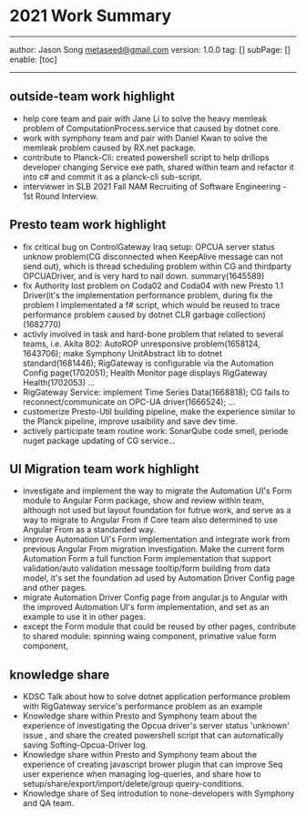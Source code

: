 # 2021 Work Summary
---
author: Jason Song <metaseed@gmail.com>
version: 1.0.0
tag: []
subPage: []
enable: [toc]

---
 
## outside-team work highlight
* help core team and pair with Jane Li to solve the heavy memleak problem of ComputationProcess.service that caused by dotnet core.
* work with symphony team and pair with Daniel Kwan to solve the memleak problem caused by RX.net package.
* contribute to Planck-Cli: created powershell script to help drillops developer changing Service exe path, shared within team and refactor it into c# and commit it as a planck-cli sub-script.
*  interviewer in SLB 2021 Fall NAM Recruiting of Software Engineering - 1st Round Interview.

## Presto team work highlight
* fix critical bug on ControlGateway Iraq setup: OPCUA server status unknow problem(CG disconnected when KeepAlive message can not send out), which is thread scheduling problem within CG and thirdparty OPCUADriver, and is very hard to nail down.  summary(1645589)
* fix Authority lost problem on Coda02 and Coda04 with new Presto 1.1 Driver(it's the implementation performance problem, during fix the problem I implementated a f# script, which would be reused to trace performance problem caused by dotnet CLR garbage collection)(1682770)
* activly involved in task and hard-bone problem that related to several teams, i.e. Akita 802: AutoROP unresponsive problem(1658124, 1643706);  make Symphony UnitAbstract lib to dotnet standard(1681446); RigGateway is configurable via the Automation Config page(1702051); Health Monitor page displays RigGateway Health(1702053) ...
* RigGateway Service: implement Time Series Data(1668818); CG fails to reconnect/communicate on OPC-UA driver(1666524); ...
* customerize Presto-Util building pipeline, make the experience similar to the Planck pipeline, improve usaibility and save dev time.
* actively participate team routine work: SonarQube code smell, periode nuget package updating of CG service...
## UI Migration team work highlight
* investigate and implement the way to migrate the Automation UI's Form module to Angular Form package, show and review within team, although not used but layout foundation for futrue work, and serve as a way to migrate to Angular From if Core team also determined to use Angular From as a standarded way.
* improve Automation UI's Form implementation and integrate work from previous Angular From migration investigation. Make the current form Automation Form a full function Form implementation that support validation/auto validation message tooltip/form building from data model, it's set the foundation ad used by Automation Driver Config page and other pages.
* migrate Automation Driver Config page from angular.js to Angular with the improved Automation UI's form implementation, and set as an example to use it in other pages.
* except the Form module that could be reused by other pages, contribute to shared module: spinning waing component, primative value form component, 

## knowledge share
* KDSC Talk about how to solve dotnet application performance problem with RigGateway service's performance problem as an example
* Knowledge share within Presto and Symphony team about the experience of investigating the Opcua driver's server status 'unknown' issue , and share the created powershell script that can automatically saving Softing-Opcua-Driver log.
* Knowledge share within Presto and Symphony team about the experience of creating javascript brower plugin that can improve Seq user experience when managing log-queries, and share how to setup/share/export/import/delete/group queiry-conditions.
* Knowledge share of Seq introdution to none-developers with Symphony and QA team.

